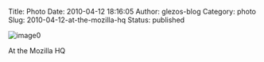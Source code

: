 Title: Photo
Date: 2010-04-12 18:16:05
Author: glezos-blog
Category: photo
Slug: 2010-04-12-at-the-mozilla-hq
Status: published

![image0](http://36.media.tumblr.com/tumblr_l0sjj7KheX1qaawg5o1_1280.jpg)

At the Mozilla HQ
